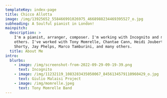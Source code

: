 ```yaml
---
templateKey: index-page
title: Chicco Allotta
image: /img/13925652_558466991026975_4668988234469395527_o.jpg
subheading: A Soulful pianist in London!
mainpitch:
  description: >
    I'm a pianist, arranger, composer. I'm working with Incognito and many
    others. I've worked with Tony Momrelle, Chantae Cann, Heidi Joubert, Davide
    Shorty, Jay Phelps, Marco Tamburini, and many others.
  title: About Me
intro:
  blurbs:
    - image: /img/screenshot-from-2022-09-29-09-19-39.png
      text: Incognito
    - image: /img/11232119_1083283435050067_8456134579110960429_o.jpg
      text: Giulio Malaisi Project
    - image: /img/momrelle.jpeg
      text: Tony Momrelle Band
---
```


